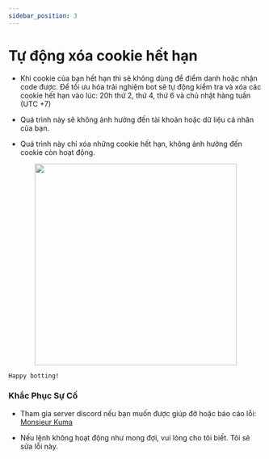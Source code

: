 ```yaml
---
sidebar_position: 3
---
```


# Tự động xóa cookie hết hạn

- Khi cookie của bạn hết hạn thì sẽ không dùng để điểm danh hoặc nhận code được. Để tối ưu hóa trải nghiệm bot sẽ tự động kiểm tra và xóa các cookie hết hạn vào lúc: 20h thứ 2, thứ 4, thứ 6 và chủ nhật hàng tuần (UTC +7)

- Quá trình này sẽ không ảnh hưởng đến tài khoản hoặc dữ liệu cá nhân của bạn.

- Quá trình này chỉ xóa những cookie hết hạn, không ảnh hưởng đến cookie còn hoạt động.



<p align="center">
  <img height="400" src="/kuma-bot/img/bot/auto_remove_expired_cookie.png" />
</p>


```
Happy botting!
```

### Khắc Phục Sự Cố
- Tham gia server discord nếu bạn muốn được giúp đỡ hoặc báo cáo lỗi: [Monsieur Kuma](https://discord.gg/Ykq6qgsHSh)

- Nếu lệnh không hoạt động như mong đợi, vui lòng cho tôi biết. Tôi sẽ sửa lỗi này.